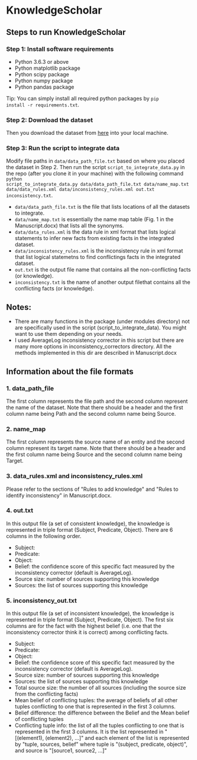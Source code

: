 # KnowledgeScholar

## Steps to run KnowledgeScholar
### Step 1: Install software requirements
* Python 3.6.3 or above
* Python matplotlib package
* Python scipy package
* Python numpy package
* Python pandas package

Tip: You can simply install all required python packages by
<code>pip install -r requirements.txt</code>.

### Step 2: Download the dataset
Then you download the dataset from [here](https://www.dropbox.com/sh/h6kgo1nwjovh6j4/AACvGqeuPPEr9rTfNbfzMdqpa?dl=0) into your local machine.

### Step 3: Run the script to integrate data
Modify file paths in <code>data/data_path_file.txt</code> based on where you placed the dataset in Step 2. 
Then run the script <code>script_to_integrate_data.py</code> in the repo (after you clone it in your machine) with the following command <code>python script_to_integrate_data.py data/data_path_file.txt data/name_map.txt data/data_rules.xml data/inconsistency_rules.xml out.txt inconsistency.txt</code>. 

* <code>data/data_path_file.txt</code> is the file that lists locations of all the datasets to integrate. 
* <code>data/name_map.txt</code> is essentially the name map table (Fig. 1 in the Manuscript.docx) that lists all the synonyms.
* <code>data/data_rules.xml</code> is the data rule in xml format that lists logical statements to infer new facts from existing facts in the integrated dataset.
* <code>data/inconsistency_rules.xml</code> is the inconsistency rule in xml format that list logical statemetns to find conflictings facts in the integrated dataset.
* <code>out.txt</code> is the output file name that contains all the non-conflicting facts (or knowledge).
* <code>inconsistency.txt</code> is the name of another output filethat contains all the conflicting facts (or knowledge).

## Notes:
* There are many functions in the package (under modules directory) not are specifically used in the script (script_to_integrate_data). You might want to use them depending on your needs.
* I used AverageLog inconsistency corrector in this script but there are many more options in inconsistency_correctors directory. All the methods implemented in this dir are described in Manuscript.docx

## Information about the file formats
### 1. data_path_file
The first column represents the file path and the second column represent the name of the dataset. Note that there should be a header and the first column name being Path and the second column name being Source.

### 2. name_map
The first column represents the source name of an entity and the second column represent its target name. Note that there should be a header and the first column name being Source and the second column name being Target.

### 3. data_rules.xml and inconsistency_rules.xml
Please refer to the sections of "Rules to add knowledge" and "Rules to identify inconsistency" in Manuscript.docx.

### 4. out.txt
In this output file (a set of consistent knowledge), the knowledge is represented in triple format (Subject, Predicate, Object). There are 6 columns in the following order. 
* Subject:
* Predicate:
* Object:
* Belief: the confidence score of this specific fact measured by the inconsistency corrector (default is AverageLog).
* Source size: number of sources supporting this knowledge
* Sources: the list of sources supporting this knowledge

### 5. inconsistency_out.txt
In this output file (a set of inconsistent knowledge), the knowledge is represented in triple format (Subject, Predicate, Object). The first six columns are for the fact with the highest belief (i.e. one that the inconsistency corrector think it is correct) among conflicting facts.
* Subject:
* Predicate:
* Object:
* Belief: the confidence score of this specific fact measured by the inconsistency corrector (default is AverageLog).
* Source size: number of sources supporting this knowledge
* Sources: the list of sources supporting this knowledge
* Total source size: the number of all sources (including the source size from the conflicting facts)
* Mean belief of conflicting tuples: the average of beliefs of all other tuples conflicting to one that is represented in the first 3 columns. 
* Belief difference: the difference between the Belief and the Mean belief of conflicting tuples
* Conflicting tuple info: the list of all the tuples conflicting to one that is represented in the first 3 columns. It is the list represented in "[(element1), (element2), ...]" and each element of the list is represented by "tuple, sources, belief" where tuple is "(subject, predicate, object)", and source is "[source1, source2, ...]"
